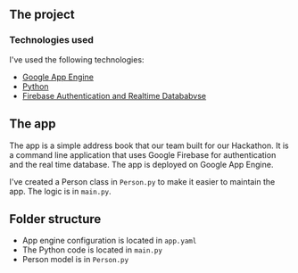 ## The project
### Technologies used
I've used the following technologies:
- [Google App Engine](https://cloud.google.com/appengine/docs/overview)
- [Python](https://www.python.org/)
- [Firebase Authentication and Realtime Datababvse](https://firebase.google.com/)

## The app
The app is a simple address book that our team built for our Hackathon. It is a command line application that uses Google Firebase for authentication and the real time database. The app is deployed on Google App Engine. 

I've created a Person class in `Person.py` to make it easier to maintain the app. 
The logic is in `main.py`. 

## Folder structure
- App engine configuration is located in `app.yaml` 
- The Python code is located in `main.py`
- Person model is in `Person.py`
